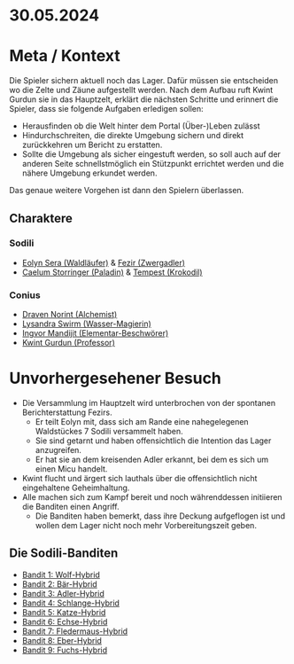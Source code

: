 # 30.05.2024

# Meta / Kontext

Die Spieler sichern aktuell noch das Lager. Dafür müssen sie entscheiden wo die Zelte und Zäune aufgestellt werden.
Nach dem Aufbau ruft Kwint Gurdun sie in das Hauptzelt, erklärt die nächsten Schritte und erinnert die Spieler, dass sie folgende Aufgaben erledigen sollen:
* Herausfinden ob die Welt hinter dem Portal (Über-)Leben zulässt
* Hindurchschreiten, die direkte Umgebung sichern und direkt zurückkehren um Bericht zu erstatten.
* Sollte die Umgebung als sicher eingestuft werden, so soll auch auf der anderen Seite schnellstmöglich ein Stützpunkt errichtet werden und die nähere Umgebung erkundet werden.

Das genaue weitere Vorgehen ist dann den Spielern überlassen.

## Charaktere

### Sodili
* [Eolyn Sera (Waldläufer)](/content/Voelker/Lateralen/Sodili/Charaktere/Eolyn-Aksae-Sera_Fezir/DnD-5e_Character-Blatt.md) & [Fezir (Zwergadler)](/content/Voelker/Lateralen/Sodili/Charaktere/Eolyn-Aksae-Sera_Fezir/DnD-5e-Micu-Sheet)
* [Caelum Storringer (Paladin)](/content/Voelker/Lateralen/Sodili/Charaktere/Caelum-Froso-Storringer_Tempest/DnD-5e_Character-Blatt.md) & [Tempest (Krokodil)](/content/Voelker/Lateralen/Sodili/Charaktere/Caelum-Froso-Storringer_Tempest/DnD-5e-Micu-Sheet)

### Conius
* [Draven Norint (Alchemist)](/content/Voelker/Lateralen/Conius/Charaktere/Draven-Norrint/DnD-5e_Character-Blatt.md)
* [Lysandra Swirm (Wasser-Magierin)](/content/Voelker/Lateralen/Conius/Charaktere/Lysandra-Swirm/DnD-5e_Character-Blatt.md)
* [Ingvor Mandijit (Elementar-Beschwörer)](/content/Voelker/Lateralen/Conius/Charaktere/Ingvor-Nemet-Mandijit/DnD-5e_Character-Blatt.md)
* [Kwint Gurdun (Professor)](/content/Voelker/Lateralen/Conius/Charaktere/Kwint-Gurdun/DnD-5e_Character-Blatt.md)

# Unvorhergesehener Besuch

* Die Versammlung im Hauptzelt wird unterbrochen von der spontanen Berichterstattung Fezirs.
    * Er teilt Eolyn mit, dass sich am Rande eine nahegelegenen Waldstückes 7 Sodili versammelt haben. 
    * Sie sind getarnt und haben offensichtlich die Intention das Lager anzugreifen. 
    * Er hat sie an dem kreisenden Adler erkannt, bei dem es sich um einen Micu handelt.
* Kwint flucht und ärgert sich lauthals über die offensichtlich nicht eingehaltene Geheimhaltung.
* Alle machen sich zum Kampf bereit und noch währenddessen initiieren die Banditen einen Angriff.
    * Die Banditen haben bemerkt, dass ihre Deckung aufgeflogen ist und wollen dem Lager nicht noch mehr Vorbereitungszeit geben.

## Die Sodili-Banditen

* [Bandit 1: Wolf-Hybrid](./Gegner/Bandit-1_Sodili-Wolf-Hybrid.md)
* [Bandit 2: Bär-Hybrid](./Gegner/Bandit-2_Sodili-Baer-Hybrid.md)
* [Bandit 3: Adler-Hybrid](./Gegner/Bandit-3_Sodili-Adler-Hybrid.md)
* [Bandit 4: Schlange-Hybrid](./Gegner/Bandit-4_Sodili-Schlange-Hybrid.md)
* [Bandit 5: Katze-Hybrid](./Gegner/Bandit-5_Sodili-Katze-Hybrid.md)
* [Bandit 6: Echse-Hybrid](./Gegner/Bandit-6_Sodili-Echse-Hybrid.md)
* [Bandit 7: Fledermaus-Hybrid](./Gegner/Bandit-7_Sodili-Fledermaus-Hybrid.md)
* [Bandit 8: Eber-Hybrid](./Gegner/Bandit-8_Sodili-Eber-Hybrid.md)
* [Bandit 9: Fuchs-Hybrid](./Gegner/Bandit-9_Sodili-Fuchs-Hybrid.md)
